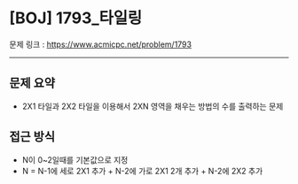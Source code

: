 # [BOJ] 1793_타일링

문제 링크 : https://www.acmicpc.net/problem/1793

----------------
## 문제 요약
  - 2X1 타일과 2X2 타일을 이용해서 2XN 영역을 채우는 방법의 수를 출력하는 문제

## 접근 방식
  - N이 0~2일때를 기본값으로 지정
  - N = N-1에 세로 2X1 추가 + N-2에 가로 2X1 2개 추가 + N-2에 2X2 추가
